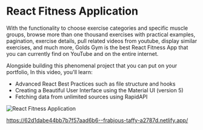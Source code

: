 # React Fitness Application



 With the functionality to choose exercise categories and specific muscle groups, browse more than one thousand exercises with practical examples, pagination, exercise  details, pull related videos from youtube, display similar exercises, and much more, Golds Gym is the best React Fitness App that you can currently find on YouTube and on the entire internet.

Alongside building this phenomenal project that you can put on your portfolio, In this video, you'll learn:

- Advanced React Best Practices such as file structure and hooks
- Creating a Beautiful User Interface using the Material UI (version 5)
- Fetching data from unlimited sources using RapidAPI

![React Fitness Application](https://i.ibb.co/Yt9spGc/image.png)
 
 https://62d1dabe44bb7b7f57aad6b6--frabjous-taffy-a2787d.netlify.app/

